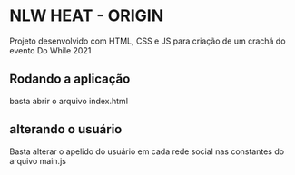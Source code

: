 # NLW HEAT - ORIGIN

Projeto desenvolvido com HTML, CSS e JS para criação de um crachá do evento Do While 2021

## Rodando a aplicação

basta abrir o arquivo index.html

## alterando o usuário

Basta alterar o apelido do usuário em cada rede social nas constantes do arquivo main.js
